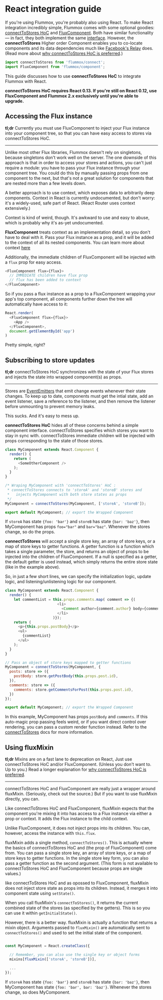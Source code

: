 # React integration guide

If you're using Flummox, you're probably also using React. To make React integration incredibly simple, Flummox comes with some optional goodies: [connectToStores HoC](/flummox/docs/api/higher-order-component) and [FluxComponent](/flummox/docs/api/fluxcomponent). Both have similar functionality — in fact, they both implement the same [interface](https://github.com/acdlite/flummox/blob/master/src/addons/reactComponentMethods.js). However, the **connectToStores** Higher order Component enables you to co-locate components and its data dependencies much like [Facebook's Relay](https://facebook.github.io/react/blog/2015/03/19/building-the-facebook-news-feed-with-relay.html) does. (Read more about [why connectToStores HoC is preferred](why-hoc-better-than-fluxcomponent).)

```js
import connectToStores from 'flummox/connect';
import FluxComponent from 'flummox/component';
```

This guide discusses how to use **connectToStores HoC** to integrate Flummox with React.

**connectToStores HoC requires React 0.13. If you're still on React 0.12, use FluxComponent and Flummox 2.x exclusively until you're able to upgrade.**

## Accessing the Flux instance

**tl;dr** Currently you must use FluxComponent to inject your Flux instance into your component tree, so that you can have easy access to stores via connectToStores HoC.

***

Unlike most other Flux libraries, Flummox doesn't rely on singletons, because singletons don't work well on the server. The one downside of this approach is that in order to access your stores and actions, you can't just require a module: you have to pass your Flux instance through your component tree. You could do this by manually passing props from one component to the next, but that's not a great solution for components that are nested more than a few levels down.

A better approach is to use context, which exposes data to arbitrarily deep components. Context in React is currently undocumented, but don't worry: it's a widely-used, safe part of React. (React Router uses context extensively.)

Context is kind of weird, though. It's awkward to use and easy to abuse, which is probably why it's as-yet undocumented.

**FluxComponent** treats context as an implementation detail, so you don't have to deal with it. Pass your Flux instance as a prop, and it will be added to the context of all its nested components. You can learn more about context [here](https://www.tildedave.com/2014/11/15/introduction-to-contexts-in-react-js.html)

Additionally, the immediate children of FluxComponent will be injected with a `flux` prop for easy access.

```js
<FluxComponent flux={flux}>
  // IMMEDIATE children have flux prop
  // flux has been added to context
</FluxComponent>
```

So if you pass a flux instance as a prop to a FluxComponent wrapping your app's top component, all components further down the tree will automatically have access to it:

```js
React.render(
  <FluxComponent flux={flux}>
    <App />
  </FluxComponent>,
  document.getElementById('app')
)
```

Pretty simple, right?

## Subscribing to store updates

**tl;dr** connectToStores HoC synchronizes with the state of your Flux stores and injects the state into wrapped component(s) as props.
***

Stores are [EventEmitters](https://github.com/primus/eventemitter3) that emit change events whenever their state changes. To keep up to date, components must get the intial state, add an event listener, save a reference to the listener, and then remove the listener before unmounting to prevent memory leaks.

This sucks. And it's easy to mess up.

**connectToStores HoC** hides all of these concerns behind a simple component interface. connectToStores specifies which stores you want to stay in sync with. connectToStores immediate children will be injected with props corresponding to the state of those stores.

```js
class MyComponent extends React.Component {
  render() {
    return (
      <SomeOtherComponent />
    );
  }
}

/* Wraping MyComponent with 'connectToStores' HoC :
 * connectToStores connects to 'storeA' and 'storeB' stores and
 *   injects MyComponent with both store states as props
 */
MyComponent = connectToStores(MyComponent, ['storeA', 'storeB']);

export default MyComponent; // export the Wrapped Component
```

If `storeA` has state `{foo: 'bar'}` and `storeB` has state `{bar: 'baz'}`, then MyComponent has props `foo="bar"` and `bar="baz"`. Whenever the stores change, so do the props.

**connectToStores** will accept a single store key, an array of store keys, or a map of store keys to getter functions. A getter function is a function which takes a single parameter, the store, and returns an object of props to be injected into the children of FluxComponent. If a null is specified as a getter, the default getter is used instead, which simply returns the entire store state (like in the example above).

So, in just a few short lines, we can specify the initialization logic, update logic, and listening/unlistening logic for our component.

```js
class MyComponent extends React.Component {
  render() {
    let commentList = this.props.comments.map( comment => {(
                        <li>
                          <Comment author={comment.author} body={comment.body} key={comment.id} />
                        </li>
                      )});
    return (
      <p>{this.props.postBody}</p>
      <ul>
        {commentList}
      </ul>
    );
  }
}

// Pass an object of store keys mapped to getter functions
MyComponent = connectToStores(MyComponent, {  
  posts: store => ({
    postBody: store.getPostBody(this.props.post.id),
  }),
  comments: store => ({
    comments: store.getCommentsForPost(this.props.post.id),
  })
});

export default MyComponent; // export the Wrapped Component
```

In this example, MyComponent has props `postBody` and `comments`. If this auto-magic prop passing feels weird, or if you want direct control over rendering, you can pass a custom render function instead. Refer to the [connectToStores](/flummox/docs/api/higher-order-component) docs for more information.

## Using fluxMixin

**tl;dr** Mixins are on a fast lane to deprecation on React, Just use connectToStores HoC and/or FluxComponent. (Unless you don't want to. Up to you.) Read a longer explanation for [why connectToStores HoC is preferred](why-hoc-better-than-fluxcomponent).

***

connectToStores HoC and FluxComponent are really just a wrapper around fluxMixin. (Seriously, check out the source.) But if you want to use fluxMixin directly, you can.

Like connectToStores HoC and FluxComponent, fluxMixin expects that the component you're mixing it into has access to a Flux instance via either a prop or context. It adds the Flux instance to the child context.

Unlike FluxComponent, it does not inject props into its children. You can, however, access the instance with `this.flux`.

fluxMixin adds a single method, `connectToStores()`. This is actually where the basics of connectToStores HoC and (the prop of FluxComponent) come from. You can pass a single store key, an array of store keys, or a map of store keys to getter functions. In the single store key form, you can also pass a getter function as the second argument. (This form is not available to connectToStores HoC and FluxComponent because props are single values.)

like connectToStores HoC and as opossed to FluxComponent, fluxMixin does not inject store state as props into its children. Instead, it merges it into component state using `setState()`.

When you call fluxMixin's `connectToStores()`, it returns the current combined state of the stores (as specified by the getters). This is so you can use it within `getInitialState()`.

However, there is a better way. fluxMixin is actually a function that returns a mixin object. Arguments passed to `fluxMixin()` are automatically sent to `connectToStores()` and used to set the initial state of the component.

```js

const MyComponent = React.createClass({

  // Remember, you can also use the single key or object forms
  mixins[fluxMixin(['storeA', 'storeB'])],

  ...
});

```

If `storeA` has state `{foo: 'bar'}` and `storeB` has state `{bar: 'baz'}`, then MyComponent has state `{foo: 'bar', bar: 'baz'}`. Whenever the stores change, so does MyComponent.
